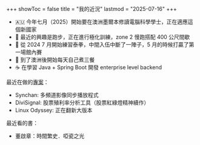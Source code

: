 +++
showToc = false
title = "我的近況"
lastmod = "2025-07-16"
+++

* 🇦🇺 今年七月（2025）開始要在澳洲墨爾本修讀電腦科學學士，正在適應這個新國家
* 🏃 最近的興趣是跑步，正在進行極化訓練，zone 2 慢跑搭配 400 公尺間歇
* 🥊 從 2024 7 月開始練習泰拳，中間入伍中斷了一陣子，5 月的時候打贏了第一場館內賽
* 🍳 到了澳洲後開始每天自己煮三餐
* ☕ 在學習 Java + Spring Boot 開發 enterprise level backend

最近在做的[專案](/projects)：

* Synchan: 多頻道影像同步播放程式
* DiviSignal: 股票殖利率分析工具（股票紅綠燈精神續作）
* Linux Odyssey: 正在翻新大版本

最近看的書：

* 董啟章：時間繁史．啞瓷之光

